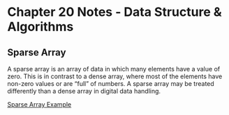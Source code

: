 # Chapter 20 Notes - Data Structure & Algorithms

## Sparse Array
A sparse array is an array of data in which many elements have a value of zero. This is in contrast to a dense array, where most of the elements have non-zero values or are “full” of numbers. A sparse array may be treated differently than a dense array in digital data handling.

[Sparse Array Example](01_sparsearray/main.go)
